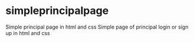 # simpleprincipalpage
Simple principal page in html and css
Simple page of principal login or sign up in html and css
